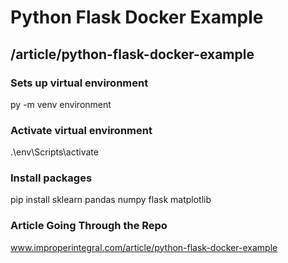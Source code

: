 # Python Flask Docker Example
## /article/python-flask-docker-example

### Sets up virtual environment
py -m venv environment 

### Activate virtual environment
.\env\Scripts\activate

### Install packages
pip install sklearn pandas numpy flask matplotlib

### Article Going Through the Repo
www.improperintegral.com/article/python-flask-docker-example